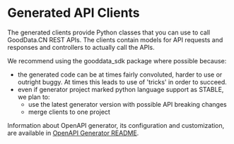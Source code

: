 # Generated API Clients

The generated clients provide Python classes that you can use to call GoodData.CN REST APIs. The clients contain
models for API requests and responses and controllers to actually call the APIs.

We recommend using the gooddata_sdk package where possible because:
- the generated code can be at times fairly convoluted, harder to use or outright buggy. At times this leads to
  use of 'tricks' in order to succeed.
- even if generator project marked python language support as STABLE, we plan to:
  - use the latest generator version with possible API breaking changes
  - merge clients to one project

Information about OpenAPI generator, its configuration and customization, are available in
[OpenAPI Generator README](.openapi-generator/README.md).
